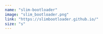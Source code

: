 ```yaml
---
name: "slim-bootloader"
image: "slim_bootloader.png"
link: "https://slimbootloader.github.io/"
size: "s"
---
```

